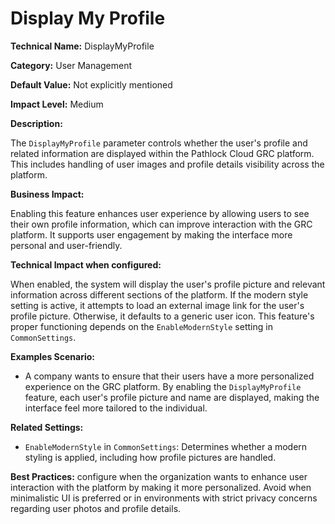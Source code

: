 # Display My Profile

**Technical Name:** DisplayMyProfile

**Category:** User Management

**Default Value:** Not explicitly mentioned

**Impact Level:** Medium

**Description:**

The `DisplayMyProfile` parameter controls whether the user's profile and related information are displayed within the Pathlock Cloud GRC platform. This includes handling of user images and profile details visibility across the platform.

**Business Impact:**

Enabling this feature enhances user experience by allowing users to see their own profile information, which can improve interaction with the GRC platform. It supports user engagement by making the interface more personal and user-friendly.

**Technical Impact when configured:**

When enabled, the system will display the user's profile picture and relevant information across different sections of the platform. If the modern style setting is active, it attempts to load an external image link for the user's profile picture. Otherwise, it defaults to a generic user icon. This feature's proper functioning depends on the `EnableModernStyle` setting in `CommonSettings`.

**Examples Scenario:**

- A company wants to ensure that their users have a more personalized experience on the GRC platform. By enabling the `DisplayMyProfile` feature, each user's profile picture and name are displayed, making the interface feel more tailored to the individual.

**Related Settings:**

- `EnableModernStyle` in `CommonSettings`: Determines whether a modern styling is applied, including how profile pictures are handled.

**Best Practices:** configure when the organization wants to enhance user interaction with the platform by making it more personalized. Avoid when minimalistic UI is preferred or in environments with strict privacy concerns regarding user photos and profile details.